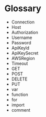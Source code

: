 # Glossary

* Connection
* Host
* Authorization
* Username
* Password
* ApiKeyId
* ApiKeySecret
* AWSRegion
* Timeout
* GET
* POST
* DELETE
* PUT
* var
* function
* for
* import
* comment
